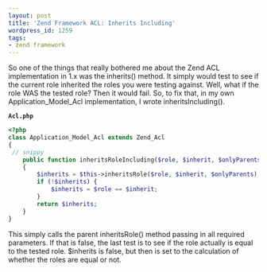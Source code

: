 ```yaml
---
layout: post
title: 'Zend Framework ACL: Inherits Including'
wordpress_id: 1259
tags:
- zend framework
---
```


So one of the things that really bothered me about the Zend ACL implementation in 1.x was the inherits() method.  It simply would test to see if the current role inherited the roles you were testing against.  Well, what if the role WAS the tested role?  Then it would fail.  So, to fix that, in my own Application_Model_Acl implementation, I wrote inheritsIncluding().  

**`Acl.php`**
```php
<?php
class Application_Model_Acl extends Zend_Acl
{
 // snippy
    public function inheritsRoleIncluding($role, $inherit, $onlyParents = false)
    {
        $inherits = $this->inheritsRole($role, $inherit, $onlyParents);
        if (!$inherits) {
            $inherits = $role == $inherit;
        }
        return $inherits;
    }  
}
```

This simply calls the parent inheritsRole() method passing in all required parameters.  If that is false, the last test is to see if the role actually is equal to the tested role.  $inherits is false, but then is set to the calculation of whether the roles are equal or not.
